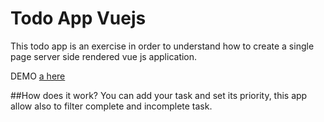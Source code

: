 # Todo App Vuejs
This todo app is an exercise in order to understand how to create a single page server side rendered vue js application.

DEMO [a here](https://todovuejs.herokuapp.com/)

##How does it work?
You can add your task and set its priority, this app allow also to filter complete and incomplete task.

